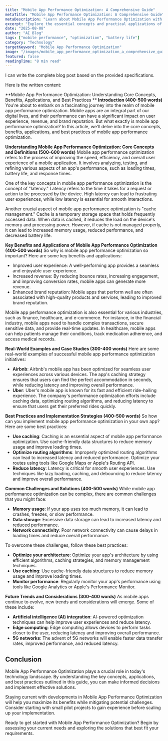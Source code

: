 ```yaml
---
title: "Mobile App Performance Optimization: A Comprehensive Guide"
metaTitle: "Mobile App Performance Optimization: A Comprehensive Guide"
metaDescription: "Learn about Mobile App Performance Optimization with this comprehensive guide covering key concepts, applications, and best practices."
excerpt: "Explore the essential concepts and practical applications of Mobile App Performance Optimization in this detailed guide."
date: "2025-08-08"
author: "AI Blog"
tags: ["mobile performance", "optimization", "battery life"]
category: "Technology"
targetKeyword: "Mobile App Performance Optimization"
image: "/images/mobile_app_performance_optimization_a_comprehensive_guide.jpg"
featured: false
readingTime: "8 min read"
---
```


I can write the complete blog post based on the provided specifications.

Here is the written content:

**Mobile App Performance Optimization: Understanding Core Concepts, Benefits, Applications, and Best Practices
**
**Introduction (400-500 words)**
You're about to embark on a fascinating journey into the realm of mobile app performance optimization. Mobile apps are an integral part of our digital lives, and their performance can have a significant impact on user experience, revenue, and brand reputation. But what exactly is mobile app performance optimization? In this article, we'll delve into the core concepts, benefits, applications, and best practices of mobile app performance optimization.

**Understanding Mobile App Performance Optimization: Core Concepts and Definitions (500-600 words)**
Mobile app performance optimization refers to the process of improving the speed, efficiency, and overall user experience of a mobile application. It involves analyzing, testing, and refining various aspects of an app's performance, such as loading times, battery life, and response times.

One of the key concepts in mobile app performance optimization is the concept of "latency." Latency refers to the time it takes for a request or action to be processed by the device. High latency can lead to frustrating user experiences, while low latency is essential for smooth interactions.

Another crucial aspect of mobile app performance optimization is "cache management." Cache is a temporary storage space that holds frequently accessed data. When data is cached, it reduces the load on the device's memory and processing power. However, if cache is not managed properly, it can lead to increased memory usage, reduced performance, and decreased battery life.

**Key Benefits and Applications of Mobile App Performance Optimization (400-500 words)**
So why is mobile app performance optimization so important? Here are some key benefits and applications:

* Improved user experience: A well-performing app provides a seamless and enjoyable user experience.
* Increased revenue: By reducing bounce rates, increasing engagement, and improving conversion rates, mobile apps can generate more revenue.
* Enhanced brand reputation: Mobile apps that perform well are often associated with high-quality products and services, leading to improved brand reputation.

Mobile app performance optimization is also essential for various industries, such as finance, healthcare, and e-commerce. For instance, in the financial industry, mobile apps need to handle complex transactions, secure sensitive data, and provide real-time updates. In healthcare, mobile apps can help patients manage their conditions, track medication adherence, and access medical records.

**Real-World Examples and Case Studies (300-400 words)**
Here are some real-world examples of successful mobile app performance optimization initiatives:

* **Airbnb**: Airbnb's mobile app has been optimized for seamless user experiences across various devices. The app's caching strategy ensures that users can find the perfect accommodation in seconds, while reducing latency and improving overall performance.
* **Uber**: Uber's mobile app is known for its fast and efficient ride-hailing experience. The company's performance optimization efforts include caching data, optimizing routing algorithms, and reducing latency to ensure that users get their preferred rides quickly.

**Best Practices and Implementation Strategies (400-500 words)**
So how can you implement mobile app performance optimization in your own app? Here are some best practices:

* **Use caching**: Caching is an essential aspect of mobile app performance optimization. Use cache-friendly data structures to reduce memory usage and improve loading times.
* **Optimize routing algorithms**: Improperly optimized routing algorithms can lead to increased latency and reduced performance. Optimize your routes using tools like Google Maps or Apple's Routing API.
* **Reduce latency**: Latency is critical for smooth user experiences. Use techniques like lazy loading, caching, and debouncing to reduce latency and improve overall performance.

**Common Challenges and Solutions (400-500 words)**
While mobile app performance optimization can be complex, there are common challenges that you might face:

* **Memory usage**: If your app uses too much memory, it can lead to crashes, freezes, or slow performance.
* **Data storage**: Excessive data storage can lead to increased latency and reduced performance.
* **Network connectivity**: Poor network connectivity can cause delays in loading times and reduce overall performance.

To overcome these challenges, follow these best practices:

* **Optimize your architecture**: Optimize your app's architecture by using efficient algorithms, caching strategies, and memory management techniques.
* **Use caching**: Use cache-friendly data structures to reduce memory usage and improve loading times.
* **Monitor performance**: Regularly monitor your app's performance using tools like Google Analytics or Apple's Performance Monitor.

**Future Trends and Considerations (300-400 words)**
As mobile apps continue to evolve, new trends and considerations will emerge. Some of these include:

* **Artificial intelligence (AI) integration**: AI-powered optimization techniques can help improve user experiences and reduce latency.
* **Edge computing**: Edge computing allows devices to perform tasks closer to the user, reducing latency and improving overall performance.
* **5G networks**: The advent of 5G networks will enable faster data transfer rates, improved performance, and reduced latency.

## Conclusion

Mobile App Performance Optimization plays a crucial role in today's technology landscape. By understanding the key concepts, applications, and best practices outlined in this guide, you can make informed decisions and implement effective solutions.

Staying current with developments in Mobile App Performance Optimization will help you maximize its benefits while mitigating potential challenges. Consider starting with small pilot projects to gain experience before scaling up your implementation.

Ready to get started with Mobile App Performance Optimization? Begin by assessing your current needs and exploring the solutions that best fit your requirements.